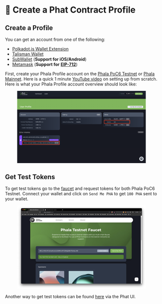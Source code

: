 # 👾 Create a Phat Contract Profile

## Create a Profile <a href="#user-content-create-a-phala-profile" id="user-content-create-a-phala-profile"></a>

You can get an account from one of the following:

* [Polkadot.js Wallet Extension](https://bit.ly/3RMUjqy)
* [Talisman Wallet](https://bit.ly/3ZzAPYD)
* [SubWallet](https://bit.ly/3tjS8R7) (**Support for iOS/Android**)
* [Metamask](https://bit.ly/3RCiQ1b) (**Support for** [**EIP-712**](https://bit.ly/pha-eip-712))

First, create your Phala Profile account on the [Phala PoC6 Testnet](https://bit.ly/3LHccmR) or [Phala Mainnet](https://bit.ly/3LHccmR). Here is a quick 1 minute [YouTube video](https://bit.ly/46clfo4) on setting up from scratch. Here is what your Phala Profile account overview should look like:

<figure><img src="../../.gitbook/assets/image (9).png" alt=""><figcaption></figcaption></figure>

## Get Test Tokens

To get test tokens go to the [faucet](https://bit.ly/phala-faucet) and request tokens for both Phala PoC6 Testnet. Connect your wallet and click on `Send Me PHA` to get `100 PHA` sent to your wallet.

<figure><img src="../../.gitbook/assets/image (10).png" alt=""><figcaption></figcaption></figure>

Another way to get test tokens can be found [here](../getting-started/phat-contract-console.md#claim-test-tokens) via the Phat UI.
